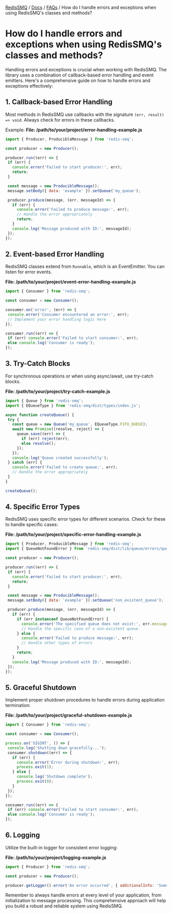 [RedisSMQ](../README.md) / [Docs](README.md) / [FAQs](README.md) / How do I handle errors and exceptions when using RedisSMQ's classes and methods?

# How do I handle errors and exceptions when using RedisSMQ's classes and methods?

Handling errors and exceptions is crucial when working with RedisSMQ. The library uses a combination of callback-based 
error handling and event emitters. Here's a comprehensive guide on how to handle errors and exceptions effectively:

## 1. Callback-based Error Handling
Most methods in RedisSMQ use callbacks with the signature `(err, result) => void`. Always check for errors in these callbacks.

Example:
**File: /path/to/your/project/error-handling-example.js**
```javascript
import { Producer, ProducibleMessage } from 'redis-smq';

const producer = new Producer();

producer.run((err) => {
 if (err) {
   console.error('Failed to start producer:', err);
   return;
 }

 const message = new ProducibleMessage();
 message.setBody({ data: 'example' }).setQueue('my_queue');

 producer.produce(message, (err, messageId) => {
   if (err) {
     console.error('Failed to produce message:', err);
     // Handle the error appropriately
     return;
   }
   console.log('Message produced with ID:', messageId);
 });
});
```

## 2. Event-based Error Handling
RedisSMQ classes extend from `Runnable`, which is an EventEmitter. You can listen for error events.

**File: /path/to/your/project/event-error-handling-example.js**
```javascript
import { Consumer } from 'redis-smq';

const consumer = new Consumer();

consumer.on('error', (err) => {
 console.error('Consumer encountered an error:', err);
 // Implement your error handling logic here
});

consumer.run((err) => {
 if (err) console.error('Failed to start consumer:', err);
 else console.log('Consumer is ready');
});
```

## 3. Try-Catch Blocks
For synchronous operations or when using async/await, use try-catch blocks.

**File: /path/to/your/project/try-catch-example.js**
```javascript
import { Queue } from 'redis-smq';
import { EQueueType } from 'redis-smq/dist/types/index.js';

async function createQueue() {
 try {
   const queue = new Queue('my_queue', EQueueType.FIFO_QUEUE);
   await new Promise((resolve, reject) => {
     queue.save((err) => {
       if (err) reject(err);
       else resolve();
     });
   });
   console.log('Queue created successfully');
 } catch (err) {
   console.error('Failed to create queue:', err);
   // Handle the error appropriately
 }
}

createQueue();
```

## 4. Specific Error Types
RedisSMQ uses specific error types for different scenarios. Check for these to handle specific cases:

**File: /path/to/your/project/specific-error-handling-example.js**
```javascript
import { Producer, ProducibleMessage } from 'redis-smq';
import { QueueNotFoundError } from 'redis-smq/dist/lib/queue/errors/queue-not-found.error.js';

const producer = new Producer();

producer.run((err) => {
 if (err) {
   console.error('Failed to start producer:', err);
   return;
 }

 const message = new ProducibleMessage();
 message.setBody({ data: 'example' }).setQueue('non_existent_queue');

 producer.produce(message, (err, messageId) => {
   if (err) {
     if (err instanceof QueueNotFoundError) {
       console.error('The specified queue does not exist:', err.message);
       // Handle the specific case of a non-existent queue
     } else {
       console.error('Failed to produce message:', err);
       // Handle other types of errors
     }
     return;
   }
   console.log('Message produced with ID:', messageId);
 });
});
```

## 5. Graceful Shutdown
Implement proper shutdown procedures to handle errors during application termination:

**File: /path/to/your/project/graceful-shutdown-example.js**
```javascript
import { Consumer } from 'redis-smq';

const consumer = new Consumer();

process.on('SIGINT', () => {
 console.log('Shutting down gracefully...');
 consumer.shutdown((err) => {
   if (err) {
     console.error('Error during shutdown:', err);
     process.exit(1);
   } else {
     console.log('Shutdown complete');
     process.exit(0);
   }
 });
});

consumer.run((err) => {
 if (err) console.error('Failed to start consumer:', err);
 else console.log('Consumer is ready');
});
```

## 6. Logging
Utilize the built-in logger for consistent error logging:

**File: /path/to/your/project/logging-example.js**
```javascript
import { Producer } from 'redis-smq';

const producer = new Producer();

producer.getLogger().error('An error occurred', { additionalInfo: 'Some context' });
```

Remember to always handle errors at every level of your application, from initialization to message processing. This 
comprehensive approach will help you build a robust and reliable system using RedisSMQ.